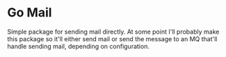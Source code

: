 # Go Mail

Simple package for sending mail directly. At some point I'll probably make this package so it'll either send mail or
send the message to an MQ that'll handle sending mail, depending on configuration.
